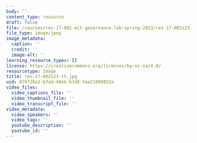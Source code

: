 ```yaml
---
body: ''
content_type: resource
draft: false
file: /courses/res-17-002-mit-governance-lab-spring-2023/res-17-002s23-th.jpg
file_type: image/jpeg
image_metadata:
  caption: ''
  credit: ''
  image-alt: ''
learning_resource_types: []
license: https://creativecommons.org/licenses/by-nc-sa/4.0/
resourcetype: Image
title: res-17-002s23-th.jpg
uid: 078f28a2-b7ad-40eb-b3d8-5aa21088922a
video_files:
  video_captions_file: ''
  video_thumbnail_file: ''
  video_transcript_file: ''
video_metadata:
  video_speakers: ''
  video_tags: ''
  youtube_description: ''
  youtube_id: ''
---
```

